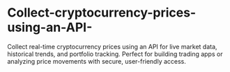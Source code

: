 # Collect-cryptocurrency-prices-using-an-API-
Collect real-time cryptocurrency prices using an API for live market data, historical trends, and portfolio tracking. Perfect for building trading apps or analyzing price movements with secure, user-friendly access.
